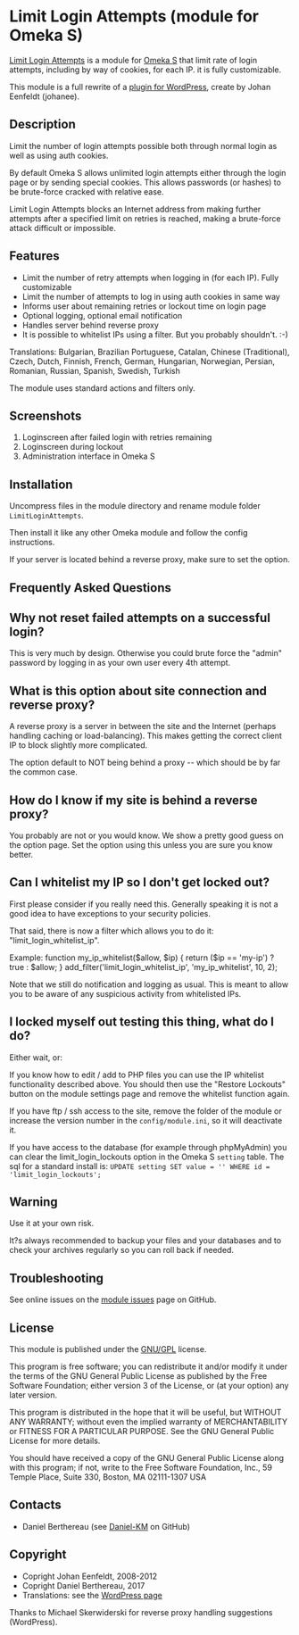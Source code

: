 Limit Login Attempts (module for Omeka S)
=========================================

[Limit Login Attempts] is a module for [Omeka S] that limit rate of login
attempts, including by way of cookies, for each IP. it is fully customizable.

This module is a full rewrite of a [plugin for WordPress], create by Johan Eenfeldt (johanee).


Description
-----------

Limit the number of login attempts possible both through normal login as well as
using auth cookies.

By default Omeka S allows unlimited login attempts either through the login
page or by sending special cookies. This allows passwords (or hashes) to be
brute-force cracked with relative ease.

Limit Login Attempts blocks an Internet address from making further attempts
after a specified limit on retries is reached, making a brute-force attack
difficult or impossible.

## Features

* Limit the number of retry attempts when logging in (for each IP). Fully
  customizable
* Limit the number of attempts to log in using auth cookies in same way
* Informs user about remaining retries or lockout time on login page
* Optional logging, optional email notification
* Handles server behind reverse proxy
* It is possible to whitelist IPs using a filter. But you probably shouldn't. :-)

Translations: Bulgarian, Brazilian Portuguese, Catalan, Chinese (Traditional),
Czech, Dutch, Finnish, French, German, Hungarian, Norwegian, Persian, Romanian,
Russian, Spanish, Swedish, Turkish

The module uses standard actions and filters only.

## Screenshots

1. Loginscreen after failed login with retries remaining
2. Loginscreen during lockout
3. Administration interface in Omeka S


Installation
------------

Uncompress files in the module directory and rename module folder `LimitLoginAttempts`.

Then install it like any other Omeka module and follow the config instructions.

If your server is located behind a reverse proxy, make sure to set the option.


Frequently Asked Questions
--------------------------

## Why not reset failed attempts on a successful login?

This is very much by design. Otherwise you could brute force the "admin"
password by logging in as your own user every 4th attempt.

## What is this option about site connection and reverse proxy?

A reverse proxy is a server in between the site and the Internet (perhaps
handling caching or load-balancing). This makes getting the correct client IP to
block slightly more complicated.

The option default to NOT being behind a proxy -- which should be by far the
common case.

## How do I know if my site is behind a reverse proxy?

You probably are not or you would know. We show a pretty good guess on the
option page. Set the option using this unless you are sure you know better.

## Can I whitelist my IP so I don't get locked out?

First please consider if you really need this. Generally speaking it is not a
good idea to have exceptions to your security policies.

That said, there is now a filter which allows you to do it: "limit_login_whitelist_ip".

Example:
function my_ip_whitelist($allow, $ip) {
	 return ($ip == 'my-ip') ? true : $allow;
}
add_filter('limit_login_whitelist_ip', 'my_ip_whitelist', 10, 2);

Note that we still do notification and logging as usual. This is meant to allow
you to be aware of any suspicious activity from whitelisted IPs.

## I locked myself out testing this thing, what do I do?

Either wait, or:

If you know how to edit / add to PHP files you can use the IP whitelist
functionality described above. You should then use the "Restore Lockouts" button
on the module settings page and remove the whitelist function again.

If you have ftp / ssh access to the site, remove the folder of the module or
increase the version number in the `config/module.ini`, so it will deactivate it.

If you have access to the database (for example through phpMyAdmin) you can clear
the limit_login_lockouts option in the Omeka S `setting` table. The sql for a
standard install is: `UPDATE setting SET value = '' WHERE id = 'limit_login_lockouts';`


Warning
-------

Use it at your own risk.

It?s always recommended to backup your files and your databases and to check
your archives regularly so you can roll back if needed.


Troubleshooting
---------------

See online issues on the [module issues] page on GitHub.


License
-------

This module is published under the [GNU/GPL] license.

This program is free software; you can redistribute it and/or modify
it under the terms of the GNU General Public License as published by
the Free Software Foundation; either version 3 of the License, or
(at your option) any later version.

This program is distributed in the hope that it will be useful,
but WITHOUT ANY WARRANTY; without even the implied warranty of
MERCHANTABILITY or FITNESS FOR A PARTICULAR PURPOSE.  See the
GNU General Public License for more details.

You should have received a copy of the GNU General Public License
along with this program; if not, write to the Free Software
Foundation, Inc., 59 Temple Place, Suite 330, Boston, MA  02111-1307  USA


Contacts
--------

* Daniel Berthereau (see [Daniel-KM] on GitHub)


Copyright
---------

* Copright Johan Eenfeldt, 2008-2012
* Copright Daniel Berthereau, 2017
* Translations: see the [WordPress page]

Thanks to Michael Skerwiderski for reverse proxy handling suggestions (WordPress).


[Limit Login Attempts]: https://github.com/Daniel-KM/Omeka-S-module-LimitLoginAttempts
[Omeka S]: https://omeka.org/s
[plugin for WordPress]: https://wordpress.org/plugins/limit-login-attempts
[module issues]: https://github.com/Daniel-KM/Omeka-S-module-LimitLoginAttempts/issues
[GNU/GPL]: https://www.gnu.org/licenses/gpl-3.0.html
[WordPress page]: https://translate.wordpress.org/projects/wp-plugins/limit-login-attempts/contributors
[Daniel-KM]: https://github.com/Daniel-KM "Daniel Berthereau"
